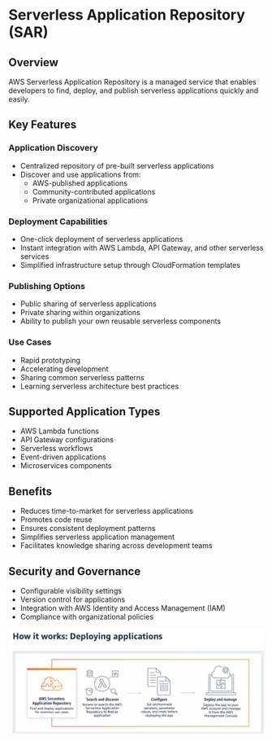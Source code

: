 # Serverless Application Repository (SAR)

## Overview
AWS Serverless Application Repository is a managed service that enables developers to find, deploy, and publish serverless applications quickly and easily.

## Key Features

### Application Discovery
* Centralized repository of pre-built serverless applications
* Discover and use applications from:
  * AWS-published applications
  * Community-contributed applications
  * Private organizational applications

### Deployment Capabilities
* One-click deployment of serverless applications
* Instant integration with AWS Lambda, API Gateway, and other serverless services
* Simplified infrastructure setup through CloudFormation templates

### Publishing Options
* Public sharing of serverless applications
* Private sharing within organizations
* Ability to publish your own reusable serverless components

### Use Cases
* Rapid prototyping
* Accelerating development
* Sharing common serverless patterns
* Learning serverless architecture best practices

## Supported Application Types
* AWS Lambda functions
* API Gateway configurations
* Serverless workflows
* Event-driven applications
* Microservices components

## Benefits
* Reduces time-to-market for serverless applications
* Promotes code reuse
* Ensures consistent deployment patterns
* Simplifies serverless application management
* Facilitates knowledge sharing across development teams

## Security and Governance
* Configurable visibility settings
* Version control for applications
* Integration with AWS Identity and Access Management (IAM)
* Compliance with organizational policies


![Deploying applications using SAR:](../assets/img/sar.jpg)